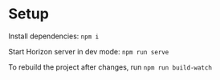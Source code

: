 # Setup

Install dependencies: `npm i`

Start Horizon server in dev mode: `npm run serve`

To rebuild the project after changes, run `npm run build-watch`
